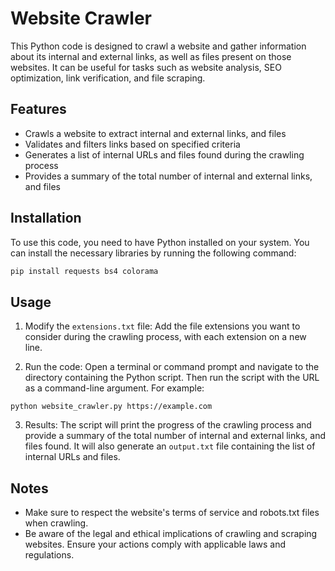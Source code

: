 # Website Crawler

This Python code is designed to crawl a website and gather information about its internal and external links, as well as files present on those websites. It can be useful for tasks such as website analysis, SEO optimization, link verification, and file scraping.

## Features

- Crawls a website to extract internal and external links, and files
- Validates and filters links based on specified criteria
- Generates a list of internal URLs and files found during the crawling process
- Provides a summary of the total number of internal and external links, and files

## Installation

To use this code, you need to have Python installed on your system. You can install the necessary libraries by running the following command:

```python
pip install requests bs4 colorama
```

## Usage

1. Modify the `extensions.txt` file: Add the file extensions you want to consider during the crawling process, with each extension on a new line.

2. Run the code: Open a terminal or command prompt and navigate to the directory containing the Python script. Then run the script with the URL as a command-line argument. For example:

```python website_crawler.py https://example.com```

3. Results: The script will print the progress of the crawling process and provide a summary of the total number of internal and external links, and files found. It will also generate an `output.txt` file containing the list of internal URLs and files.

## Notes

- Make sure to respect the website's terms of service and robots.txt files when crawling.
- Be aware of the legal and ethical implications of crawling and scraping websites. Ensure your actions comply with applicable laws and regulations.




